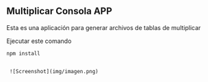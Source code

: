 ## Multiplicar Consola APP

Esta es una aplicación para generar archivos de tablas de multiplicar

Ejecutar este comando

```
npm install
```

```

 ![Screenshot](img/imagen.png)

 ```

